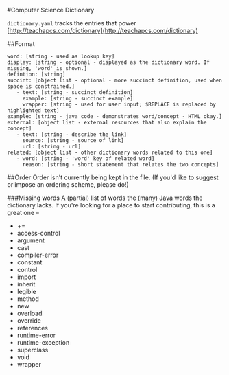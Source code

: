 #Computer Science Dictionary

`dictionary.yaml` tracks the entries that power [http://teachapcs.com/dictionary](http://teachapcs.com/dictionary)

##Format

    word: [string - used as lookup key]
    display: [string - optional - displayed as the dictionary word. If missing, 'word' is shown.]
    defintion: [string]
    succint: [object list - optional - more succinct definition, used when space is constrained.]
       - text: [string - succinct definition]
         example: [string - succinct example]
         wrapper: [string - used for user input; $REPLACE is replaced by highlighted text]
    example: [string - java code - demonstrates word/concept - HTML okay.]
    external: [object list - external resources that also explain the concept]
       - text: [string - describe the link]
         source: [string - source of link]
         url: [string - url]
    related: [object list - other dictionary words related to this one]
       - word: [string - 'word' key of related word]
         reason: [string - short statement that relates the two concepts]

##Order
Order isn't currently being kept in the file. (If you'd like to suggest or impose an ordering scheme, please do!)

###Missing words
A (partial) list of words the (many) Java words the dictionary lacks. If you're looking for a place to start contributing, this is a great one – 

- +=
- access-control
- argument
- cast
- compiler-error
- constant
- control
- import
- inherit
- legible
- method
- new
- overload
- override
- references
- runtime-error
- runtime-exception
- superclass
- void
- wrapper
